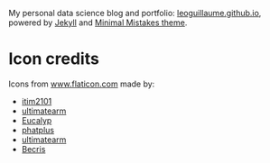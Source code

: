 My personal data science blog and portfolio: [leoguillaume.github.io](https://leoguillaume.github.io), powered by [Jekyll](https://jekyllrb.com/) and [Minimal Mistakes theme](https://github.com/mmistakes/minimal-mistakes).

# Icon credits
Icons from <a href="https://www.flaticon.com/" title="Flaticon"> www.flaticon.com</a> made by:
- <a href="https://www.flaticon.com/free-icon/law_1781217" title="itim2101">itim2101</a>
- <a href="https://www.flaticon.com/authors/ultimatearm" title="ultimatearm">ultimatearm</a>
- <a href="https://www.flaticon.com/authors/eucalyp" title="Eucalyp">Eucalyp</a>
- <a href="https://www.flaticon.com/authors/phatplus" title="phatplus">phatplus</a>
- <a href="https://www.flaticon.com/authors/ultimatearm" title="ultimatearm">ultimatearm</a>
- <a href="https://www.flaticon.com/authors/becris" title="Becris">Becris</a>
